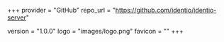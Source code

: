 +++
provider = "GitHub"
repo_url = "https://github.com/identio/identio-server"

version = "1.0.0"
logo = "images/logo.png"
favicon = ""
+++
